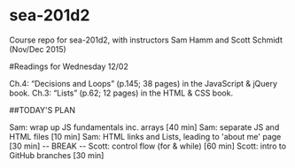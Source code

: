 # sea-201d2
Course repo for sea-201d2, with instructors Sam Hamm and Scott Schmidt (Nov/Dec 2015)


#Readings for Wednesday 12/02

Ch.4: “Decisions and Loops” (p.145; 38 pages) in the JavaScript & jQuery book.
Ch.3: “Lists” (p.62; 12 pages) in the HTML & CSS book.

##TODAY'S PLAN

Sam: wrap up JS fundamentals inc. arrays [40 min]
Sam: separate JS and HTML files [10 min]
Sam: HTML links and Lists, leading to 'about me' page [30 min]
-- BREAK --
Scott: control flow (for & while) [60 min]
Scott: intro to GitHub branches [30 min]
